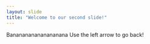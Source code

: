 ```yaml
---
layout: slide
title: "Welcome to our second slide!"
---
```

Bananananananananana
Use the left arrow to go back!
